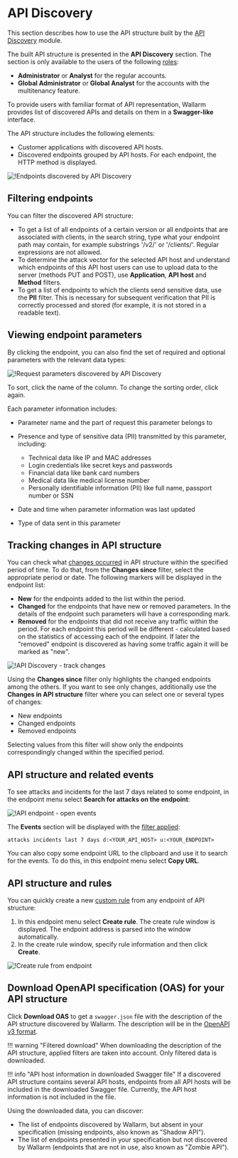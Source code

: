 # API Discovery

This section describes how to use the API structure built by the [API Discovery](../about-wallarm-waf/api-discovery.md) module.

The built API structure is presented in the **API Discovery** section. The section is only available to the users of the following [roles](../user-guides/settings/users.md#user-roles):

* **Administrator** or **Analyst** for the regular accounts.
* **Global Administrator** or **Global Analyst** for the accounts with the multitenancy feature.

To provide users with familiar format of API representation, Wallarm provides list of discovered APIs and details on them in a **Swagger-like** interface.

The API structure includes the following elements:

* Customer applications with discovered API hosts.
* Discovered endpoints grouped by API hosts. For each endpoint, the HTTP method is displayed.

![!Endpoints discovered by API Discovery](../images/about-wallarm-waf/api-discovery/discovered-api-endpoints.png)

## Filtering endpoints

You can filter the discovered API structure:

* To get a list of all endpoints of a certain version or all endpoints that are associated with clients, in the search string, type what your endpoint path may contain, for example substrings '/v2/' or '/clients/'. Regular expressions are not allowed.
* To determine the attack vector for the selected API host and understand which endpoints of this API host users can use to upload data to the server (methods PUT and POST), use **Application**, **API host** and **Method** filters.
* To get a list of endpoints to which the clients send sensitive data, use the **PII** filter. This is necessary for subsequent verification that PII is correctly processed and stored  (for example, it is not stored in a readable text).

## Viewing endpoint parameters

<a name="params"></a>By clicking the endpoint, you can also find the set of required and optional parameters with the relevant data types:

![!Request parameters discovered by API Discovery](../images/about-wallarm-waf/api-discovery/discovered-request-params.png)

To sort, click the name of the column. To change the sorting order, click again.

Each parameter information includes:

* Parameter name and the part of request this parameter belongs to
* Presence and type of sensitive data (PII) transmitted by this parameter, including:

    * Technical data like IP and MAC addresses
    * Login credentials like secret keys and passwords
    * Financial data like bank card numbers
    * Medical data like medical license number
    * Personally identifiable information (PII) like full name, passport number or SSN

* Date and time when parameter information was last updated
* Type of data sent in this parameter

## Tracking changes in API structure

You can check what [changes occurred](../about-wallarm-waf/api-discovery.md#tracking-changes-in-api-structure) in API structure within the specified period of time. To do that, from the **Changes since** filter, select the appropriate period or date. The following markers will be displayed in the endpoint list:

* **New** for the endpoints added to the list within the period.
* **Changed** for the endpoints that have new or removed parameters. In the details of the endpoint such parameters will have a corresponding mark.
* **Removed** for the endpoints that did not receive any traffic within the period. For each endpoint this period will be different - calculated based on the statistics of accessing each of the endpoint. If later the "removed" endpoint is discovered as having some traffic again it will be marked as "new".

![!API Discovery - track changes](../images/about-wallarm-waf/api-discovery/api-discovery-track-changes.png)

Using the **Changes since** filter only highlights the changed endpoints among the others. If you want to see only changes, additionally use the **Changes in API structure** filter where you can select one or several types of changes:

* New endpoints
* Changed endpoints
* Removed endpoints

Selecting values from this filter will show only the endpoints correspondingly changed within the specified period.

## API structure and related events

To see attacks and incidents for the last 7 days related to some endpoint, in the endpoint menu select **Search for attacks on the endpoint**:

![!API endpoint - open events](../images/about-wallarm-waf/api-discovery/endpoint-open-events.png)

The **Events** section will be displayed with the [filter applied](../user-guides/search-and-filters/use-search.md):

```
attacks incidents last 7 days d:<YOUR_API_HOST> u:<YOUR_ENDPOINT>
```

You can also copy some endpoint URL to the clipboard and use it to search for the events. To do this, in this endpoint menu select **Copy URL**.

## API structure and rules

You can quickly create a new [custom rule](../user-guides/rules/intro.md) from any endpoint of API structure: 

1. In this endpoint menu select **Create rule**. The create rule window is displayed. The endpoint address is parsed into the window automatically.
1. In the create rule window, specify rule information and then click **Create**.

![!Create rule from endpoint](../images/about-wallarm-waf/api-discovery/endpoint-create-rule.png)

## Download OpenAPI specification (OAS) for your API structure

Click **Download OAS** to get a `swagger.json` file with the description of the API structure discovered by Wallarm. The description will be in the [OpenAPI v3 format](https://spec.openapis.org/oas/v3.0.0).

!!! warning "Filtered download"
    When downloading the description of the API structure, applied filters are taken into account. Only filtered data is downloaded.
    
!!! info "API host information in downloaded Swagger file"
    If a discovered API structure contains several API hosts, endpoints from all API hosts will be included in the downloaded Swagger file. Currently, the API host information is not included in the file.

Using the downloaded data, you can discover:

* The list of endpoints discovered by Wallarm, but absent in your specification (missing endpoints, also known as "Shadow API").
* The list of endpoints presented in your specification but not discovered by Wallarm (endpoints that are not in use, also known as "Zombie API").
